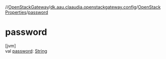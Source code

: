 //[OpenStackGateway](../../../index.md)/[dk.aau.claaudia.openstackgateway.config](../index.md)/[OpenStackProperties](index.md)/[password](password.md)

# password

[jvm]\
val [password](password.md): [String](https://kotlinlang.org/api/latest/jvm/stdlib/kotlin/-string/index.html)
